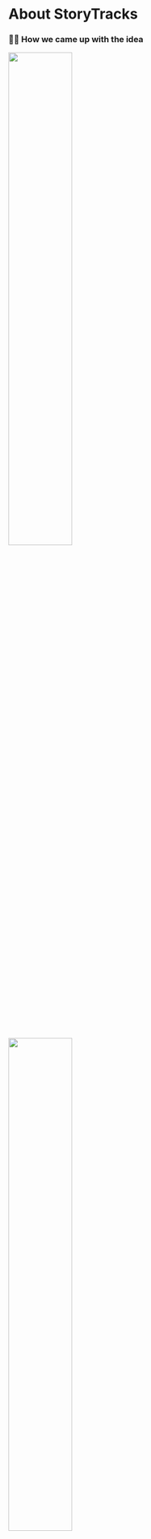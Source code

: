 # About StoryTracks
### 🤔💭 How we came up with the idea
<img src="/imgs/1.png" width="50%" height="auto">
<img src="/imgs/2.png" width="50%" height="auto">
<img src="/imgs/3.png" width="50%" height="auto">

### About this app

StoryTracks is a mobile-centered web application designed to capture and share personal stories through location-based posts. Users can upload pictures from their device, and with the help of metadata like location and time, along with text input or voice-to-text, create unique posts. 

The app uses the Gemini API to automatically generate engaging content for each post. StoryTracks also includes features like user authentication (login and logout), a map feed powered by the Google Maps API to explore posts based on location, and the ability to react to others' stories. Perfect for sharing memories, experiences, and moments on the go!

Frameworks: Spring Boot(Backend), NextJS(Frontend), AWS(MySQL RDS, Amazon S3)
<br><br>

🧱 Repository Structure
StoryTracks is composed of three modular repositories under the same project umbrella:

StoryTracks-fe
Frontend built with Next.js. Handles UI/UX, client-side routing, and integration with Google Maps API and Gemini API.

StoryTracks-be
Backend built with Spring Boot. Manages authentication, post processing, and business logic.

StoryTracks-infra
Infrastructure-as-Code and deployment settings. Includes AWS setup, database configuration, and CI/CD pipelines.

This structure allows each part of the application to be developed and maintained independently while ensuring smooth integration across services.

## 🥁 How to use our app
**🗺️📍 Explore posts based on your location!**

<img src="/imgs/4.png" width="30%" height="auto"><img src="/imgs/5.png" width="30%" height="auto">

<br>

**🔮✨ Share your posts with AI-generated text based on your photos!**

<img src="/imgs/6.png" width="30%" height="auto"><img src="/imgs/7.png" width="30%" height="auto">
<br><br>

Select photos that includes metadata

<img src="/imgs/8.png" width="auto" height="400px"><img src="/imgs/9.png" width="auto" height="400px">
<br><br>

Enter user content and generate AI text !

<img src="/imgs/10.png" width="25%" height="auto"><img src="/imgs/11.png" width="25%" height="auto"><img src="/imgs/12.png" width="25%" height="auto"><img src="/imgs/13.png" width="25%" height="auto">
<br><br>

## Future Updates 
StoryTracks is a project developed during the KATEC Hackathon as a Minimum Viable Product (MVP) of our idea. <br>While the core features, including location-based posts powered by Google Maps API and AI-generated content via the Gemini API, are fully implemented, other features like user authentication, reacting to posts, and commenting are still a work in progress.
<br><br>Feel free to use our project as a foundation and enhance it by adding new features, improving functionality, or building on the concept.🥳 <br>We’re excited to see how others can take this idea to the next level!
